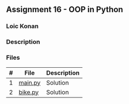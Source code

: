 ## Assignment 16 - OOP in Python

### Loic Konan

### Description

### Files

|   #   | File               | Description |
| :---: | ------------------ | ----------- |
|   1   | [main.py](main.py) | Solution    |
|   2   | [bike.py](bike.py) | Solution    |
